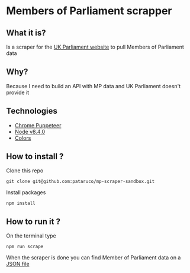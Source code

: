 # Members of Parliament scrapper

## What it is?
Is a scraper for the [UK Parliament website](http://www.parliament.uk/) to pull Members of Parliament data

## Why?
Because I need to build an API with MP data and UK Parliament doesn't provide it

## Technologies

* [Chrome Puppeteer](https://github.com/GoogleChrome/puppeteer)
* [Node v8.4.0](https://nodejs.org/)
* [Colors](https://github.com/Marak/colors.js)

## How to install ?

Clone this repo

`git clone git@github.com:pataruco/mp-scraper-sandbox.git`

Install packages

`npm install`

## How to run it ?

On the terminal type

`npm run scrape`

When the scraper is done you can find Member of Parliament data on a [JSON file](./data/members.json)
